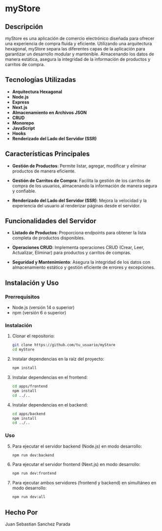 # myStore

## Descripción

myStore es una aplicación de comercio electrónico diseñada para ofrecer una experiencia de compra fluida y eficiente. Utilizando una arquitectura hexagonal, myStore separa las diferentes capas de la aplicación para garantizar un desarrollo modular y mantenible. Almacenando los datos de manera estática, asegura la integridad de la información de productos y carritos de compra.

## Tecnologías Utilizadas

- **Arquitectura Hexagonal**
- **Node.js**
- **Express**
- **Next.js**
- **Almacenamiento en Archivos JSON**
- **CRUD**
- **Monorepo**
- **JavaScript**
- **Hooks**
- **Renderizado del Lado del Servidor (SSR)**

## Características Principales

- **Gestión de Productos**: Permite listar, agregar, modificar y eliminar productos de manera eficiente.
  
- **Gestión de Carritos de Compra**: Facilita la gestión de los carritos de compra de los usuarios, almacenando la información de manera segura y confiable.
  
- **Renderizado del Lado del Servidor (SSR)**: Mejora la velocidad y la experiencia del usuario al renderizar páginas desde el servidor.

## Funcionalidades del Servidor

- **Listado de Productos**: Proporciona endpoints para obtener la lista completa de productos disponibles.
  
- **Operaciones CRUD**: Implementa operaciones CRUD (Crear, Leer, Actualizar, Eliminar) para productos y carritos de compras.
  
- **Seguridad y Mantenimiento**: Asegura la integridad de los datos con almacenamiento estático y gestión eficiente de errores y excepciones.

## Instalación y Uso

### Prerrequisitos

- Node.js (versión 14 o superior)
- npm (versión 6 o superior)

### Instalación

1. Clonar el repositorio:
    ```sh
    git clone https://github.com/tu_usuario/myStore
    cd myStore
    ```

2. Instalar dependencias en la raíz del proyecto:
    ```sh
    npm install
    ```

3. Instalar dependencias en el frontend:
    ```sh
    cd apps/frontend
    npm install
    cd ../..
    ```

4. Instalar dependencias en el backend:
    ```sh
    cd apps/backend
    npm install
    cd ../..
    ```

### Uso

5. Para ejecutar el servidor backend (Node.js) en modo desarrollo:
    ```sh
    npm run dev:backend
    ```

6. Para ejecutar el servidor frontend (Next.js) en modo desarrollo:
    ```sh
    npm run dev:frontend
    ```

7. Para ejecutar ambos servidores (frontend y backend) en simultáneo en modo desarrollo:
    ```sh
    npm run dev:all
    ```

## Hecho Por

Juan Sebastian Sanchez Parada
